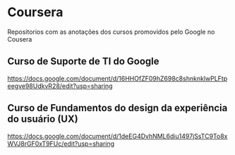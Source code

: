 # Coursera
Repositorios com as anotações dos cursos promovidos pelo Google no Cousera
## Curso de Suporte de TI do Google
https://docs.google.com/document/d/16HHOfZF09hZ698c8shnknklwPLFtpeegve98UdkvR28/edit?usp=sharing
## Curso de Fundamentos do design da experiência do usuário (UX)
https://docs.google.com/document/d/1deEG4DvhNML6diu1497jSsTC9To8xWVJ8rGF0xT9FUc/edit?usp=sharing

